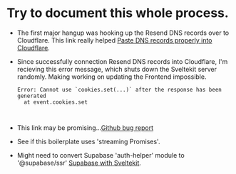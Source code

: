 # Try to document this whole process.

- The first major hangup was hooking up the Resend DNS records over to Cloudflare. This link really helped [Paste DNS records properly into Cloudflare](https://resend.com/docs/dashboard/domains/cloudflare).
- Since successfully connection Resend DNS records into Cloudflare, I'm recieving this error message, which shuts down the Sveltekit server randomly. Making working on updating the Frontend impossible. 
  ```
  Error: Cannot use `cookies.set(...)` after the response has been generated
    at event.cookies.set

	
  ```

- This link may be promising...[Github bug report](https://github.com/supabase/auth-helpers/issues/466)
- See if this boilerplate uses 'streaming Promises'.
- Might need to convert Supabase 'auth-helper' module to '@supabase/ssr' [Supabase with Sveltekit](https://supabase.com/docs/guides/auth/auth-helpers/sveltekit#set-up-the-supabase-client). 